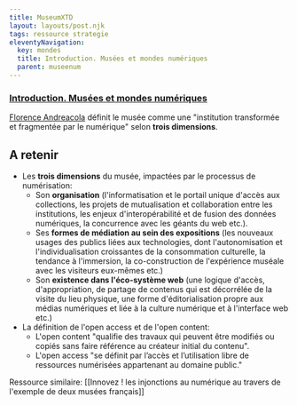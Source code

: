 ```yaml
---
title: MuseumXTD
layout: layouts/post.njk
tags: ressource strategie
eleventyNavigation:
  key: mondes
  title: Introduction. Musées et mondes numériques
  parent: museenum
---
```


### [Introduction. Musées et mondes numériques](https://journals.openedition.org/culturemusees/4381)

[Florence Andreacola](http://andreacola.fr/) définit le musée comme une "institution transformée et fragmentée par le numérique" selon **trois dimensions**.

## A retenir
 - Les **trois dimensions** du musée, impactées par le processus de numérisation: 
	 - Son **organisation** (l'informatisation et le portail unique d'accès aux collections, les projets de mutualisation et collaboration entre les institutions, les enjeux d'interopérabilité et de fusion des données numériques, la concurrence avec les géants du web etc.). 
	 - Ses **formes de médiation au sein des expositions** (les nouveaux usages des publics liées aux technologies, dont l'autonomisation et l'individualisation croissantes de la consommation culturelle, la tendance à l'immersion, la co-construction de l'expérience muséale avec les visiteurs eux-mêmes etc.)
	 - Son **existence dans l'éco-système web** (une logique d'accès, d'appropriation, de partage de contenus qui est décorrélée de la visite du lieu physique, une forme d'éditorialisation propre aux médias numériques et liée à la culture numérique et à l'interface web etc.)
- La définition de l'open access et de l'open content: 
	- L'open content "qualifie des travaux qui peuvent être modifiés ou copiés sans faire référence au créateur initial du contenu".
	- L'open access "se définit par l’accès et l’utilisation libre de ressources numérisées appartenant au domaine public." 

Ressource similaire: [[Innovez ! les injonctions au numérique au travers de l'exemple de deux musées français]]